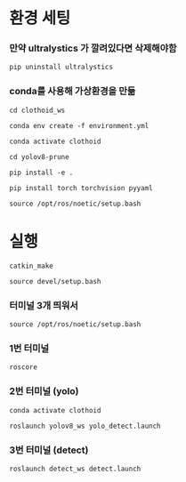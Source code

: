 # 환경 세팅

### 만약 ultralystics 가 깔려있다면 삭제해야함

    pip uninstall ultralystics

### conda를 사용해 가상환경을 만듦

    cd clothoid_ws

    conda env create -f environment.yml

    conda activate clothoid
    
    cd yolov8-prune
    
    pip install -e .
    
    pip install torch torchvision pyyaml
    
    source /opt/ros/noetic/setup.bash

# 실행 

    catkin_make
    
    source devel/setup.bash
    
### 터미널 3개 띄워서

    source /opt/ros/noetic/setup.bash
    
### 1번 터미널
    
    roscore
    
### 2번 터미널 (yolo)

    conda activate clothoid
    
    roslaunch yolov8_ws yolo_detect.launch 

### 3번 터미널 (detect)
    
    roslaunch detect_ws detect.launch 
